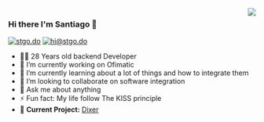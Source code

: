 <img align='right' src="https://github-readme-stats.vercel.app/api?username=xhit&show_icons=true">

### Hi there I'm Santiago 👋

[![stgo.do](https://img.shields.io/static/v1?label=stgo.do&message=%20&color=orange&logo=&style=flat-square&logoColor=white)](https://www.stgo.do/)
[![hi@stgo.do](https://img.shields.io/static/v1?label=hi@stgo.do&message=%20&color=red&logo=gmail&style=flat-square&logoColor=white)](mailto:hi@stgo.do)
  
  
- 👨‍💻 28 Years old backend Developer  
- 🔭 I’m currently working on Ofimatic
- 🌱 I’m currently learning about a lot of things and how to integrate them
- 👯 I’m looking to collaborate on software integration
- 💬 Ask me about anything
- ⚡ Fun fact: My life follow The KISS principle
- 🚧 **Current Project:** [Dixer](https://dixer.stgo.do)
